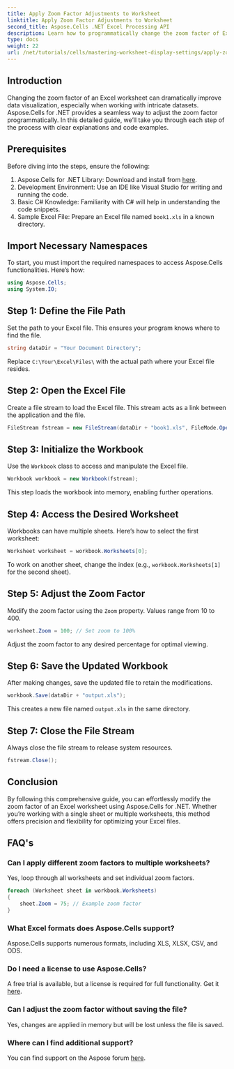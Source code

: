 ```yaml
---
title: Apply Zoom Factor Adjustments to Worksheet
linktitle: Apply Zoom Factor Adjustments to Worksheet
second_title: Aspose.Cells .NET Excel Processing API
description: Learn how to programmatically change the zoom factor of Excel worksheets with Aspose.Cells for .NET. Follow our step-by-step guide with detailed code examples to enhance your Excel file visualization.
type: docs
weight: 22
url: /net/tutorials/cells/mastering-worksheet-display-settings/apply-zoom-factor-adjustments/
---
```

## Introduction

Changing the zoom factor of an Excel worksheet can dramatically improve data visualization, especially when working with intricate datasets. Aspose.Cells for .NET provides a seamless way to adjust the zoom factor programmatically. In this detailed guide, we’ll take you through each step of the process with clear explanations and code examples.

## Prerequisites  

Before diving into the steps, ensure the following:  

1. Aspose.Cells for .NET Library: Download and install from [here](https://releases.aspose.com/cells/net/).  
2. Development Environment: Use an IDE like Visual Studio for writing and running the code.  
3. Basic C# Knowledge: Familiarity with C# will help in understanding the code snippets.  
4. Sample Excel File: Prepare an Excel file named `book1.xls` in a known directory.  

## Import Necessary Namespaces  

To start, you must import the required namespaces to access Aspose.Cells functionalities. Here’s how:  

```csharp
using Aspose.Cells;
using System.IO;
```

## Step 1: Define the File Path  

Set the path to your Excel file. This ensures your program knows where to find the file.  

```csharp
string dataDir = "Your Document Directory";
```

Replace `C:\Your\Excel\Files\` with the actual path where your Excel file resides.  

## Step 2: Open the Excel File  

Create a file stream to load the Excel file. This stream acts as a link between the application and the file.  

```csharp
FileStream fstream = new FileStream(dataDir + "book1.xls", FileMode.Open);
```

## Step 3: Initialize the Workbook  

Use the `Workbook` class to access and manipulate the Excel file.  

```csharp
Workbook workbook = new Workbook(fstream);
```

This step loads the workbook into memory, enabling further operations.  

## Step 4: Access the Desired Worksheet  

Workbooks can have multiple sheets. Here’s how to select the first worksheet:  

```csharp
Worksheet worksheet = workbook.Worksheets[0];
```

To work on another sheet, change the index (e.g., `workbook.Worksheets[1]` for the second sheet).  

## Step 5: Adjust the Zoom Factor  

Modify the zoom factor using the `Zoom` property. Values range from 10 to 400.  

```csharp
worksheet.Zoom = 100; // Set zoom to 100%
```

Adjust the zoom factor to any desired percentage for optimal viewing.  

## Step 6: Save the Updated Workbook  

After making changes, save the updated file to retain the modifications.  

```csharp
workbook.Save(dataDir + "output.xls");
```

This creates a new file named `output.xls` in the same directory.  

## Step 7: Close the File Stream  

Always close the file stream to release system resources.  

```csharp
fstream.Close();
```

## Conclusion  

By following this comprehensive guide, you can effortlessly modify the zoom factor of an Excel worksheet using Aspose.Cells for .NET. Whether you’re working with a single sheet or multiple worksheets, this method offers precision and flexibility for optimizing your Excel files.  


## FAQ's  

### Can I apply different zoom factors to multiple worksheets?  
Yes, loop through all worksheets and set individual zoom factors.  

```csharp
foreach (Worksheet sheet in workbook.Worksheets)
{
    sheet.Zoom = 75; // Example zoom factor
}
```

### What Excel formats does Aspose.Cells support?  
Aspose.Cells supports numerous formats, including XLS, XLSX, CSV, and ODS.  

### Do I need a license to use Aspose.Cells?  
A free trial is available, but a license is required for full functionality. Get it [here](https://purchase.aspose.com/buy).  

### Can I adjust the zoom factor without saving the file?  
Yes, changes are applied in memory but will be lost unless the file is saved.  

### Where can I find additional support?  
You can find support on the Aspose forum [here](https://forum.aspose.com/c/cells/9).


